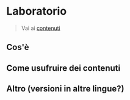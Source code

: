 # Laboratorio

> Vai ai [contenuti](toc.md)

## Cos'è

## Come usufruire dei contenuti

## Altro (versioni in altre lingue?)
